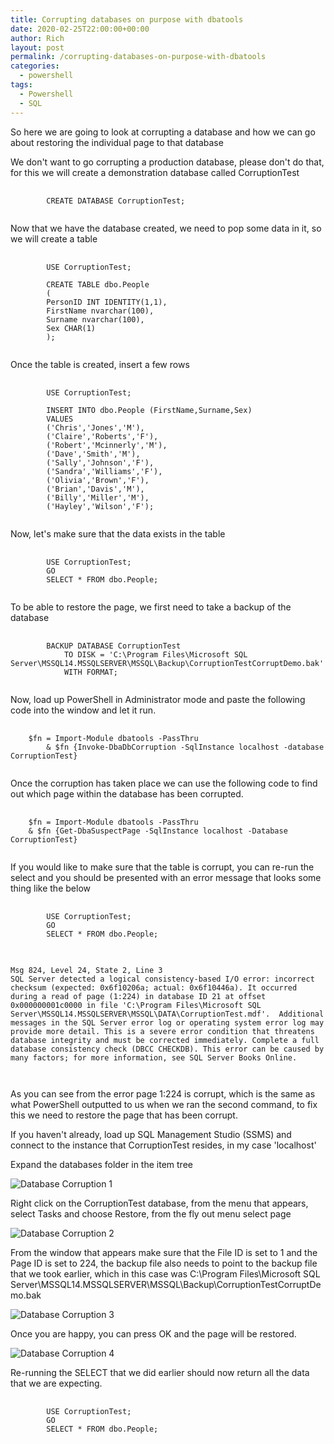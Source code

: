 ```yaml
---
title: Corrupting databases on purpose with dbatools
date: 2020-02-25T22:00:00+00:00
author: Rich
layout: post
permalink: /corrupting-databases-on-purpose-with-dbatools
categories:
  - powershell
tags:
  - Powershell
  - SQL
---
```


So here we are going to look at corrupting a database and how we can go about restoring the individual page to that database 

We don't want to go corrupting a production database, please don't do that, for this we will create a demonstration database called CorruptionTest

<pre>
    <code class="sql">
		CREATE DATABASE CorruptionTest;
	</code>
</pre>

Now that we have the database created, we need to pop some data in it, so we will create a table 

<pre>
    <code class="sql">
		USE CorruptionTest;

        CREATE TABLE dbo.People
        (
        PersonID INT IDENTITY(1,1),
        FirstName nvarchar(100),
        Surname nvarchar(100),
        Sex CHAR(1)
        );
	</code>
</pre>

Once the table is created, insert a few rows

<pre>
    <code class="sql">
		USE CorruptionTest;

        INSERT INTO dbo.People (FirstName,Surname,Sex)
        VALUES
        ('Chris','Jones','M'),
        ('Claire','Roberts','F'),
        ('Robert','Mcinnerly','M'),
        ('Dave','Smith','M'),
        ('Sally','Johnson','F'),
        ('Sandra','Williams','F'),
        ('Olivia','Brown','F'),
        ('Brian','Davis','M'),
        ('Billy','Miller','M'),
        ('Hayley','Wilson','F');
	</code>
</pre>

Now, let's make sure that the data exists in the table

<pre>
    <code class="sql">
		USE CorruptionTest;
        GO
        SELECT * FROM dbo.People;
	</code>
</pre>

To be able to restore the page, we first need to take a backup of the database

<pre>
    <code class="sql">
		BACKUP DATABASE CorruptionTest
            TO DISK = 'C:\Program Files\Microsoft SQL Server\MSSQL14.MSSQLSERVER\MSSQL\Backup\CorruptionTestCorruptDemo.bak'
            WITH FORMAT;
	</code>
</pre>

Now, load up PowerShell in Administrator mode and paste the following code into the window and let it run.

<pre>
    <code class="powershell">
    $fn = Import-Module dbatools -PassThru
		& $fn {Invoke-DbaDbCorruption -SqlInstance localhost -database CorruptionTest}
	</code>
</pre>

Once the corruption has taken place we can use the following code to find out which page within the database has been corrupted. 

<pre>
    <code class="powershell">
    $fn = Import-Module dbatools -PassThru 
    & $fn {Get-DbaSuspectPage -SqlInstance localhost -Database CorruptionTest}
	</code>
</pre>

If you would like to make sure that the table is corrupt, you can re-run the select and you should be presented with an error message that looks some thing like the below 

<pre>
    <code class="sql">
		USE CorruptionTest;
        GO
        SELECT * FROM dbo.People;
	</code>
</pre>


<pre>
    <code class="sql">
Msg 824, Level 24, State 2, Line 3
SQL Server detected a logical consistency-based I/O error: incorrect checksum (expected: 0x6f10206a; actual: 0x6f10446a). It occurred during a read of page (1:224) in database ID 21 at offset 0x000000001c0000 in file 'C:\Program Files\Microsoft SQL Server\MSSQL14.MSSQLSERVER\MSSQL\DATA\CorruptionTest.mdf'.  Additional messages in the SQL Server error log or operating system error log may provide more detail. This is a severe error condition that threatens database integrity and must be corrected immediately. Complete a full database consistency check (DBCC CHECKDB). This error can be caused by many factors; for more information, see SQL Server Books Online.

	</code>
</pre>

As you can see from the error page 1:224 is corrupt, which is the same as what PowerShell outputted to us when we ran the second command, to fix this we need to restore the page that has been corrupt. 

If you haven't already, load up SQL Management Studio (SSMS) and connect to the instance that CorruptionTest resides, in my case 'localhost'

Expand the databases folder in the item tree

![Database Corruption 1](/img/corruption-1.png)

Right click on the CorruptionTest database, from the menu that appears, select Tasks and choose Restore, from the fly out menu select page

![Database Corruption 2](/img/corruption-2.png)

From the window that appears make sure that the File ID is set to 1 and the Page ID is set to 224, the backup file also needs to point to the backup file that we took earlier, which in this case was C:\Program Files\Microsoft SQL Server\MSSQL14.MSSQLSERVER\MSSQL\Backup\CorruptionTestCorruptDemo.bak

![Database Corruption 3](/img/corruption-3.png)

Once you are happy, you can press OK and the page will be restored.

![Database Corruption 4](/img/corruption-4.png)

Re-running the SELECT that we did earlier should now return all the data that we are expecting. 

<pre>
    <code class="sql">
		USE CorruptionTest;
        GO
        SELECT * FROM dbo.People;
	</code>
</pre>